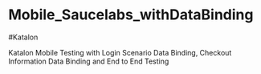 # Mobile_Saucelabs_withDataBinding
#Katalon

Katalon Mobile Testing with Login Scenario Data Binding, Checkout Information Data Binding and End to End Testing
